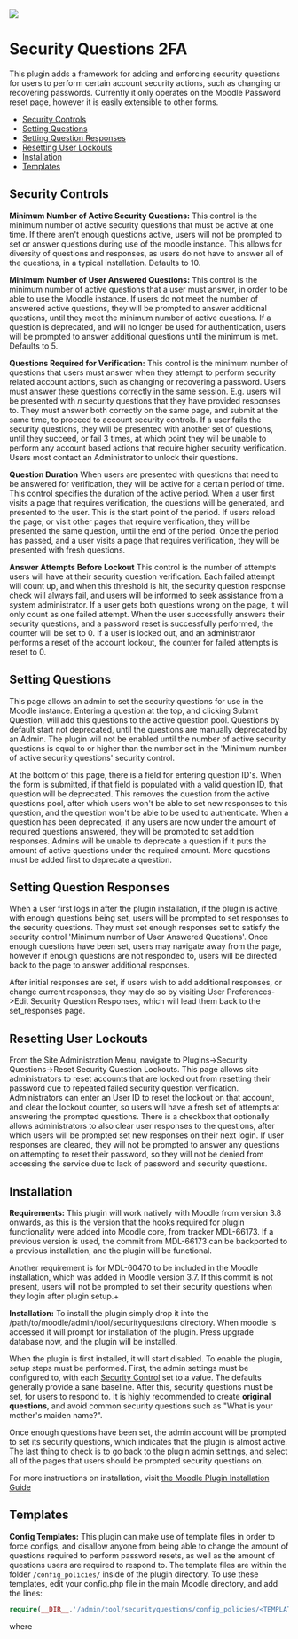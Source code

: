 <a href="https://travis-ci.org/Peterburnett/moodle-tool_securityquestions">
<img src="https://travis-ci.org/Peterburnett/moodle-tool_securityquestions.svg?branch=master">
</a>

# Security Questions 2FA

This plugin adds a framework for adding and enforcing security questions for users to perform certain account security actions, such as changing or recovering passwords. Currently it only operates on the Moodle Password reset page, however it is easily extensible to other forms.

* [Security Controls](#security-controls)
* [Setting Questions](#setting-questions)
* [Setting Question Responses](#setting-question-responses)
* [Resetting User Lockouts](#resetting-user-lockouts)
* [Installation](#installation)
* [Templates](#templates)

Security Controls
-----------------
**Minimum Number of Active Security Questions:** This control is the minimum number of active security questions that must be active at one time. If there aren't enough questions active, users will not be prompted to set or answer questions during use of the moodle instance. This allows for diversity of questions and responses, as users do not have to answer all of the questions, in a typical installation. Defaults to 10.

**Minimum Number of User Answered Questions:** This control is the minimum number of active questions that a user must answer, in order to be able to use the Moodle instance. If users do not meet the number of answered active questions, they will be prompted to answer additional questions, until they meet the minimum number of active questions. If a question is deprecated, and will no longer be used for authentication, users will be prompted to answer additional questions until the minimum is met. Defaults to 5.

**Questions Required for Verification:** This control is the minimum number of questions that users must answer when they attempt to perform security related account actions, such as changing or recovering a password. Users must answer these questions correctly in the same session. E.g. users will be presented with *n* security questions that they have provided responses to. They must answer both correctly on the same page, and submit at the same time, to proceed to account security controls. If a user fails the security questions, they will be presented with another set of questions, until they succeed, or fail 3 times, at which point they will be unable to perform any account based actions that require higher security verification. Users most contact an Administrator to unlock their questions.

**Question Duration** When users are presented with questions that need to be answered for verification, they will be active for a certain period of time. This control specifies the duration of the active period. When a user first visits a page that requires verification, the questions will be generated, and presented to the user. This is the start point of the period. If users reload the page, or visit other pages that require verification, they will be presented the same question, until the end of the period. Once the period has passed, and a user visits a page that requires verification, they will be presented with fresh questions.

**Answer Attempts Before Lockout** This control is the number of attempts users will have at their security question verification. Each failed attempt will count up, and when this threshold is hit, the security question response check will always fail, and users will be informed to seek assistance from a system administrator. If a user gets both questions wrong on the page, it will only count as one failed attempt. When the user successfully answers their security questions, and a password reset is successfully performed, the counter will be set to 0. If a user is locked out, and an administrator performs a reset of the account lockout, the counter for failed attempts is reset to 0.

Setting Questions
-----------------
This page allows an admin to set the security questions for use in the Moodle instance. Entering a question at the top, and clicking Submit Question, will add this questions to the active question pool. Questions by default start not deprecated, until the questions are manually deprecated by an Admin. The plugin will not be enabled until the number of active security questions is equal to or higher than the number set in the 'Minimum number of active security questions' security control.

At the bottom of this page, there is a field for entering question ID's. When the form is submitted, if that field is populated with a valid question ID, that question will be deprecated. This removes the question from the active questions pool, after which users won't be able to set new responses to this question, and the question won't be able to be used to authenticate. When a question has been deprecated, if any users are now under the amount of required questions answered, they will be prompted to set addition responses. Admins will be unable to deprecate a question if it puts the amount of active questions under the required amount. More questions must be added first to deprecate a question.

Setting Question Responses
--------------------------
When a user first logs in after the plugin installation, if the plugin is active, with enough questions being set, users will be prompted to set responses to the security questions. They must set enough responses set to satisfy the security control 'Minimum number of User Answered Questions'. Once enough questions have been set, users may navigate away from the page, however if enough questions are not responded to, users will be directed back to the page to answer additional responses.

After initial responses are set, if users wish to add additional responses, or change current responses, they may do so by visiting User Preferences->Edit Security Question Responses, which will lead them back to the set_responses page.

Resetting User Lockouts
-----------------------
From the Site Administration Menu, navigate to Plugins->Security Questions->Reset Security Question Lockouts. This page allows site administrators to reset accounts that are locked out from resetting their password due to repeated failed security question verification. Administrators can enter an User ID to reset the lockout on that account, and clear the lockout counter, so users will have a fresh set of attempts at answering the prompted questions. There is a checkbox that optionally allows administrators to also clear user responses to the questions, after which users will be prompted set new responses on their next login. If user responses are cleared, they will not be prompted to answer any questions on attempting to reset their password, so they will not be denied from accessing the service due to lack of password and security questions.

Installation
------------
**Requirements:** This plugin will work natively with Moodle from version 3.8 onwards, as this is the version that the hooks required for plugin functionality were added into Moodle core, from tracker MDL-66173. If a previous version is used, the commit from MDL-66173 can be backported to a previous installation, and the plugin will be functional.

Another requirement is for MDL-60470 to be included in the Moodle installation, which was added in Moodle version 3.7. If this commit is not present, users will not be prompted to set their security questions when they login after plugin setup.+
 
**Installation:**
To install the plugin simply drop it into the /path/to/moodle/admin/tool/securityquestions directory. When moodle is accessed it will prompt for installation of the plugin. Press upgrade database now, and the plugin will be installed.

When the plugin is first installed, it will start disabled. To enable the plugin, setup steps must be performed. First, the admin settings must be configured to, with each [Security Control](#security-controls) set to a value. The defaults generally provide a sane baseline. After this, security questions must be set, for users to respond to. It is highly recommended to create **original questions**, and avoid common security questions such as "What is your mother's maiden name?".

Once enough questions have been set, the admin account will be prompted to set its security questions, which indicates that the plugin is almost active. The last thing to check is to go back to the plugin admin settings, and select all of the pages that users should be prompted security questions on.

For more instructions on installation, visit [the Moodle Plugin Installation Guide](https://docs.moodle.org/37/en/Installing_plugins)

Templates
---------
**Config Templates:** This plugin can make use of template files in order to force configs, and disallow anyone from being able to change the amount of questions required to perform password resets, as well as the amount of questions users are required to respond to. The template files are within the folder `/config_policies/` inside of the plugin directory. To use these templates, edit your config.php file in the main Moodle directory, and add the lines:

```php
require(__DIR__.'/admin/tool/securityquestions/config_policies/<TEMPLATE HERE>.php');
```

where <TEMPLATE HERE> is the name of template file to use, such as forced-on.php. To verify that a template has been applied, visit the main Admin Settings menu for the plugin. There will be a header notification displaying details about the template. This means that the template is active. Settings on the admin menu will not be able to be changed.

**Question Templates:** This plugin can also make use of question template files. These files should be added into the `/question/` directory inside of the main plugin directory. The questions should be a single questions per line, and the file should be a text file. There is an example file inside of the directory, to illustrate the required structure. **DO NOT** use this file as a question template file in a production environment.

When a question template file is loaded, all of questions in the file will be forced active, until the file is removed from the control on the admin settins menu. If the template is removed, all of the questions will remain active, and must be manually deprecated if any are to be removed. You can add additional questions on top of a template file, which will not be affected by the status of a template. If a template file is loaded that does not have enough questions to satisfy the Security Control "Minimum Number of Active Security Questions", more questions will have to be manually added to meet the minimum amount, before the plugin will become active.